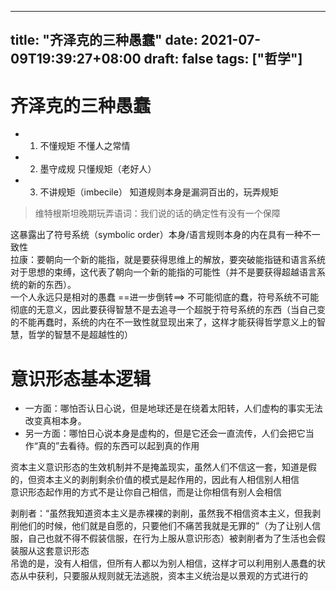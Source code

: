 
---
title: "齐泽克的三种愚蠢"
date: 2021-07-09T19:39:27+08:00
draft: false
tags: ["哲学"]
---

# 齐泽克的三种愚蠢
* 1. 不懂规矩 不懂人之常情
* 2. 墨守成规 只懂规矩（老好人）
* 3. 不讲规矩（imbecile） 知道规则本身是漏洞百出的，玩弄规矩
> 维特根斯坦晚期玩弄语词：我们说的话的确定性有没有一个保障

这暴露出了符号系统（symbolic order）本身/语言规则本身的内在具有一种不一致性<br>
拉康：要朝向一个新的能指，就是要获得思维上的解放，要突破能指链和语言系统对于思想的束缚，这代表了朝向一个新的能指的可能性（并不是要获得超越语言系统的新的东西）。<br>
一个人永远只是相对的愚蠢  ==进一步倒转==> 不可能彻底的蠢，符号系统不可能彻底的无意义，因此要获得智慧不是去追寻一个超脱于符号系统的东西（当自己变的不能再蠢时，系统的内在不一致性就显现出来了，这样才能获得哲学意义上的智慧，哲学的智慧不是超越性的）

# 意识形态基本逻辑
* 一方面：哪怕否认日心说，但是地球还是在绕着太阳转，人们虚构的事实无法改变真相本身。
* 另一方面：哪怕日心说本身是虚构的，但是它还会一直流传，人们会把它当作“真的”去看待。假的东西可以起到真的作用<br>

资本主义意识形态的生效机制并不是掩盖现实，虽然人们不信这一套，知道是假的，但资本主义的剥削剩余价值的模式是起作用的，因此有人相信别人相信<br>
意识形态起作用的方式不是让你自己相信，而是让你相信有别人会相信

剥削者：“虽然我知道资本主义是赤裸裸的剥削，虽然我不相信资本主义，但我剥削他们的时候，他们就是自愿的，只要他们不痛苦我就是无罪的”（为了让别人信服，自己也就不得不假装信服，在行为上服从意识形态）被剥削者为了生活也会假装服从这套意识形态<br>
吊诡的是，没有人相信，但所有人都以为别人相信，这样才可以利用别人愚蠢的状态从中获利，只要服从规则就无法逃脱，资本主义统治是以景观的方式进行的
